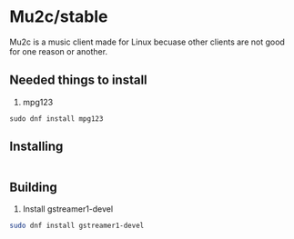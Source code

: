 # Mu2c/stable
Mu2c is a music client made for Linux becuase other clients are not good for one reason or another.


## Needed things to install
1) mpg123
```
sudo dnf install mpg123
```

## Installing
```bash
```

## Building
1) Install gstreamer1-devel
```bash
sudo dnf install gstreamer1-devel
```